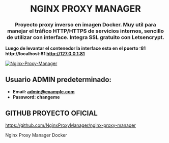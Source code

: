 <h1 align="center">NGINX PROXY MANAGER</h1>
<h3 align="center">Proyecto proxy inverso en imagen Docker. Muy util para manejar el tráfico HTTP/HTTPS de servicios internos, sencillo de utilizar con interface. Integra SSL gratuito con Letsencrypt. </h3>

**Luego de levantar el contenedor la interface esta en el puerto :81  http://localhost:81 http://127.0.0.1:81**


[![Nginx-Proxy-Manager](https://repository-images.githubusercontent.com/709959687/36f88c19-7943-43a8-9f66-01800293870c)](https://miguelblanco.ar)


## Usuario ADMIN predeterminado:

 - **Email:    admin@example.com**
 - **Password: changeme**

## GITHUB PROYECTO OFICIAL 
https://github.com/NginxProxyManager/nginx-proxy-manager


Nginx Proxy Manager Docker
